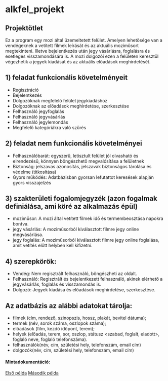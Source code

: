 # alkfel_projekt


## Projektötlet

Ez a program egy mozi által üzemeltetett felület.
Amelyen lehetősége van a vendégeknek a vetített filmek leírását és az aktuális moziműsort 
megtekinteni.
Illetve bejelentkezés után jegy vásárlásra, foglalásra és esetleges visszamondására is.
A mozi dolgozói ezen a felületen keresztül végezhetik a jegyek kiadását és az aktuális
előadások meghirdetését.

## 1) feladat funkcionális követelményeit
- Regisztráció
- Bejelentkezés
- Dolgozóknak megfelelő felület jegykiadáshoz
- Dolgozóknak az előadások meghirdetése, szerkesztése
- Felhasználó jegyfoglalás
- Felhasználó jegyvásárlás
- Felhasználó jegylemondás
- Megfelelő kategóriákra való szűrés

## 2) feladat nem funkcionális követelményei
- Felhasználóbarát: egyszerű, letisztult felület jól olvasható és elrendezésű, könnyen böngészhető megvalósítása a felületnek
- Biztonság: jelszavas azonosítás, jelszavak biztonságos tárolása és védelme (titkosítása)
- Gyors működés: Adatbázisban gyorsan lefutattot keresések alapján gyors visszajelzés

## 3) szakterületi fogalomjegyzék (azon fogalmak definiálása, ami köré az alkalmazás épül)
- moziműsor: A mozi által vetített filmek idő és termembeosztása napokra bontva.
- jegy vásárlás: A moziműsorból kiválasztott filmre jegy online megvásárlása.
- jegy foglalás: A moziműsorból kiválasztott filmre jegy online foglalása, amit vetítés előtt 
  helyben kell kifizetni.
  
## 4) szerepkörök:

- Vendég: Nem regisztrált felhasználó, böngészheti az oldalt.
- Felhasználó: Regisztrált és bejelentkezett felhasználó, akinek elérhető a jegyvásárlás, foglalás  és visszamondás is.
- Dolgozó: Jegyek kiadása és előadások meghirdetése, szerkesztése.

## Az adatbázis az alábbi adatokat tárolja:
- filmek (cím, rendező, szinopszis, hossz, plakát, bevitel dátuma);
- termek (név, sorok száma, oszlopok száma);
- előadások (film, kezdő időpont, terem);
- helyek (előadás, terem, sor, oszlop, státusz <szabad, foglalt, eladott>, foglaló
neve, foglaló telefonszáma).
- felhasználók(név, cím, születési hely, telefonszám, email cím)
- dolgozók(név, cím, születési hely, telefonszám, email cím)

#### Mintadokumentáció: 
[Első példa](https://github.com/KisGabo/gallery-elteik/wiki)
[Második példa](https://github.com/Telmike91/alkfejlszerver)
